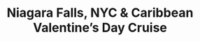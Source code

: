 ---
category: caribbean
title: Niagara Falls, NYC & Caribbean Valentine’s Day Cruise
class: niagara-falls-nyc-and-caribbean-valentines-day-cruise
cruiseline: Norwegian Cruise Line – Norwegian Gem
special-info: 2 night hotel stay in Niagara Falls + Tour & 3 night hotel stay in New York
price: 1549
nights: 16
cruise-url: http://www.planetcruise.co.uk/norwegian-cruise-line-cruises/norwegian-gem/02-February-2017/108043?referrersiteid=970
---